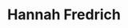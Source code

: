 ---
title: Hannah Fredrich
organization: Oregon State University
country: USA
talk: "How Can OpenStreetMap, Machine Learning and Crowd-sourced Data Improve Refugee and IDP Settlements?"
---